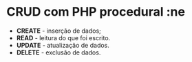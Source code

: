 # CRUD com PHP procedural :ne



- **CREATE** - inserção de dados;
- **READ** - leitura do que foi escrito.
- **UPDATE** - atualização de dados.
- **DELETE** - exclusão de dados. 

